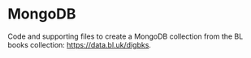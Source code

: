 # MongoDB

Code and supporting files to create a MongoDB collection from the BL books collection: https://data.bl.uk/digbks.